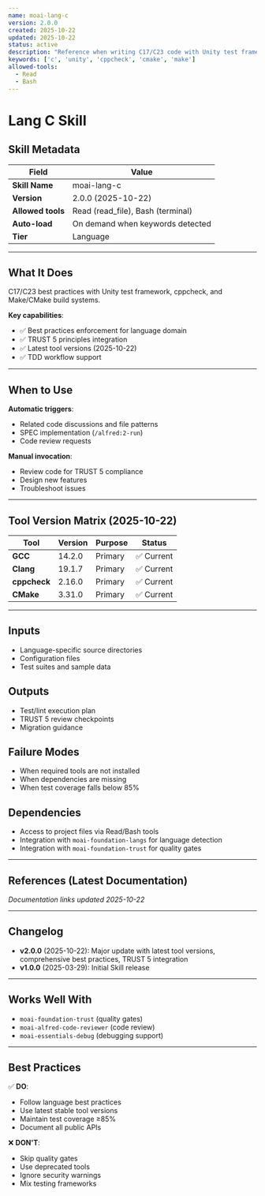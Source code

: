 ```yaml
---
name: moai-lang-c
version: 2.0.0
created: 2025-10-22
updated: 2025-10-22
status: active
description: "Reference when writing C17/C23 code with Unity test framework. Load for embedded systems, system programming, or performance-critical applications requiring strict C standards compliance and memory management expertise."
keywords: ['c', 'unity', 'cppcheck', 'cmake', 'make']
allowed-tools:
  - Read
  - Bash
---
```


# Lang C Skill

## Skill Metadata

| Field | Value |
| ----- | ----- |
| **Skill Name** | moai-lang-c |
| **Version** | 2.0.0 (2025-10-22) |
| **Allowed tools** | Read (read_file), Bash (terminal) |
| **Auto-load** | On demand when keywords detected |
| **Tier** | Language |

---

## What It Does

C17/C23 best practices with Unity test framework, cppcheck, and Make/CMake build systems.

**Key capabilities**:
- ✅ Best practices enforcement for language domain
- ✅ TRUST 5 principles integration
- ✅ Latest tool versions (2025-10-22)
- ✅ TDD workflow support

---

## When to Use

**Automatic triggers**:
- Related code discussions and file patterns
- SPEC implementation (`/alfred:2-run`)
- Code review requests

**Manual invocation**:
- Review code for TRUST 5 compliance
- Design new features
- Troubleshoot issues

---

## Tool Version Matrix (2025-10-22)

| Tool | Version | Purpose | Status |
|------|---------|---------|--------|
| **GCC** | 14.2.0 | Primary | ✅ Current |
| **Clang** | 19.1.7 | Primary | ✅ Current |
| **cppcheck** | 2.16.0 | Primary | ✅ Current |
| **CMake** | 3.31.0 | Primary | ✅ Current |

---

## Inputs

- Language-specific source directories
- Configuration files
- Test suites and sample data

## Outputs

- Test/lint execution plan
- TRUST 5 review checkpoints
- Migration guidance

## Failure Modes

- When required tools are not installed
- When dependencies are missing
- When test coverage falls below 85%

## Dependencies

- Access to project files via Read/Bash tools
- Integration with `moai-foundation-langs` for language detection
- Integration with `moai-foundation-trust` for quality gates

---

## References (Latest Documentation)

_Documentation links updated 2025-10-22_

---

## Changelog

- **v2.0.0** (2025-10-22): Major update with latest tool versions, comprehensive best practices, TRUST 5 integration
- **v1.0.0** (2025-03-29): Initial Skill release

---

## Works Well With

- `moai-foundation-trust` (quality gates)
- `moai-alfred-code-reviewer` (code review)
- `moai-essentials-debug` (debugging support)

---

## Best Practices

✅ **DO**:
- Follow language best practices
- Use latest stable tool versions
- Maintain test coverage ≥85%
- Document all public APIs

❌ **DON'T**:
- Skip quality gates
- Use deprecated tools
- Ignore security warnings
- Mix testing frameworks
